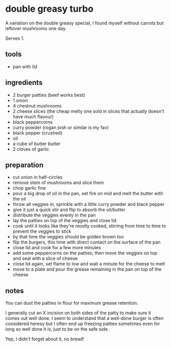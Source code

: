 # double greasy turbo

A variation on the double greasy special, I found myself without carrots but leftover mushrooms one day.

Serves 1.

## tools

- pan with lid

## ingredients

- 2 burger patties (beef works best)
- 1 onion
- 4 chestnut mushrooms
- 2 cheese slices (the cheap melty one sold in slices that actually doesn't have much flavour)
- black peppercorns
- curry powder (rogan josh or similar is my fav)
- black pepper (crushed)
- oil
- a cube of butter butter
- 2 cloves of garlic

## preparation

- cut onion in half-circles
- remove stem of mushrooms and slice them
- chop garlic fine
- pour a big drop of oil in the pan, set fire on mid and melt the butter with the oil
- throw all veggies in, sprinkle with a little curry powder and black pepper
- give it just a quick stir and flip to absorb the oil/butter
- distribute the veggies evenly in the pan
- lay the patties on top of the veggies and close lid
- cook until it looks like they're mostly cooked, stirring from time to time to prevent the veggies to stick
- by that time the veggies should be golden brown too
- flip the burgers, this time with direct contact on the surface of the pan
- close lid and cook for a few more minutes
- add some peppercorns on the patties, then move the veggies on top and seal with a slice of cheese
- close lid again, set flame to low and wait a minute for the cheese to melt
- move to a plate and pour the grease remaining in the pan on top of the cheese

## notes

You can dust the patties in flour for maximum grease retention.

I generally cut an X incision on both sides of the patty to make sure it comes out well done. I seem to understand that a well-done burger is often considered heresy but I often end up freezing patties sometimes even for long so well done it is, just to be on the safe side.

Yep, I didn't forget about it, no bread!